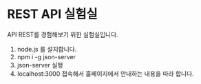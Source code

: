 # REST API 실험실
API REST를 경험해보기 위한 실험실입니다.

1. node.js 를 설치합니다.
1. npm i -g json-server 
1. json-server 실행
1. localhost:3000 접속해서 홈페이지에서 안내하는 내용을 따라 합니다. 